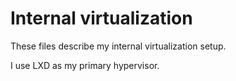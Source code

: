 # Internal virtualization

These files describe my internal virtualization setup.

I use LXD as my primary hypervisor.

